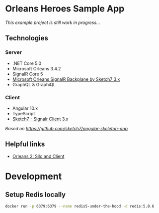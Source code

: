 # Orleans Heroes Sample App
*This example project is still work in progress...*

## Technologies

### Server
- .NET Core 5.0
- Microsoft Orleans 3.4.2
- SignalR Core 5
- [Microsoft Orleans SignalR Backplane by Sketch7 3.x](https://github.com/sketch7/SignalR.Orleans)
- GraphQL & GraphiQL

### Client
- Angular 10.x
- TypeScript
- [Sketch7 - Signalr Client 3.x](https://github.com/sketch7/signalr-client)

*Based on https://github.com/sketch7/angular-skeleton-app*


## Helpful links
- [Orleans 2: Silo and Client](Https://dotnet.github.io/orleans/Documentation/Getting-Started-With-Orleans/Running-the-Application.html)


# Development

## Setup Redis locally

```bash
docker run -p 6379:6379 --name redis5-under-the-hood -d redis:5.0.6
```